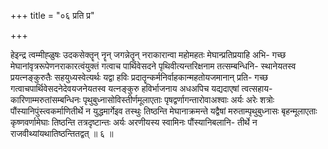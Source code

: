 +++
title = "०६ प्रति प्र"

+++

हेइन्द्र त्वम्मीह्ळुषः उदकसेक्तॄन् नॄन् जगन्नेतॄन् नराकारान्वा महोमहतः मेघान्प्रतिप्रयाहि अभि- गच्छ मेघानांवृत्ररूपेणनराकारत्वंयुक्तं गत्वाच पार्थिवेसदने पृथिवीत्यन्तरिक्षनाम तत्सम्बन्धिनि- स्थानेयतस्व प्रयत्नङ्कुरुतैः सहयुध्यस्वेत्यर्थः यद्वा हविः प्रदातॄन्कर्मनिर्वाहकान्महतोयजमानान् प्रति- गच्छ गत्वाचपार्थिवेसदनेदेवयजनेयतस्व यत्नङ्कुरु हविर्भाजनाय अधअपिच यद्यदाएषां त्वत्सहाय- कारिणाम्मरुतांसम्बन्धिनः पृथुबुध्नासोविस्तीर्णमूलाएताः पृषद्वर्णागन्तारोवाअश्वाः अर्यः अरेः शत्रोः पौंस्यानिपुंस्त्वकर्माणितीर्थे न युद्धमार्गेइव तस्थुः तिष्ठन्ति मेघानाक्रमन्ते यद्वैषां मरुताम्पृथुबुध्नासः बृहन्मूलाएताः कृष्णवर्णामेघाः तिष्ठन्ति तत्रदृष्टान्तः अर्यः अरणीयस्य स्वामिनः पौंस्यानिबलानि- तीर्थे न राजवीथ्यांयथातिष्ठन्तितद्वत् ॥ ६ ॥